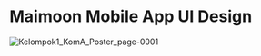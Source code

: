 # Maimoon Mobile App UI Design

![Kelompok1_KomA_Poster_page-0001](https://github.com/user-attachments/assets/7039d63e-412d-4759-a9ff-0f8f3e700abb)
